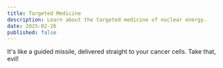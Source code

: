 ```yaml
---
title: Targeted Medicine
description: Learn about the targeted medicine of nuclear energy.
date: 2025-02-26
published: false
---
```


It's like a guided missile, delivered straight to your cancer cells. Take that, evil!
